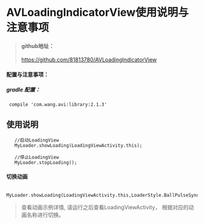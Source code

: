 # AVLoadingIndicatorView使用说明与注意事项
> #### github地址：
> https://github.com/81813780/AVLoadingIndicatorView



#### 配置与注意事项：
##### gradle 配置：
  ```
   compile 'com.wang.avi:library:2.1.3'
  ```

## 使用说明  
  ``` 
     //启动LoadingView
     MyLoader.showLoading(LoadingViewActivity.this);
    
     //停止LoadingView
     MyLoader.stopLoading();
  ``` 
#### 切换动画   
 ```  
     MyLoader.showLoading(LoadingViewActivity.this,LoaderStyle.BallPulseSyncIndicator);
 ``` 
>查看动画示例详情, 请运行之后查看LoadingViewActivity， 根据对应的动画名称进行切换。